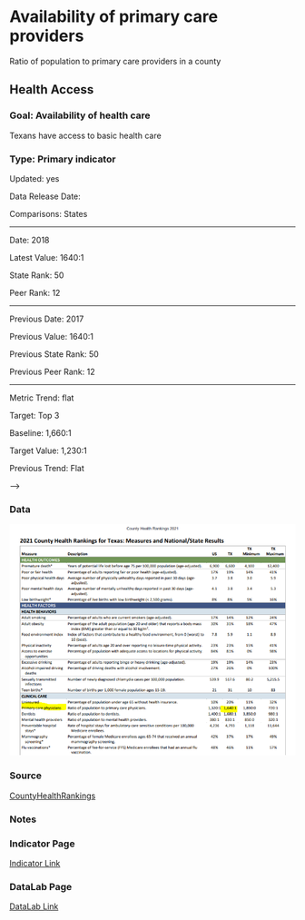 # Availability of primary care providers 

Ratio of population to primary care providers in a county

## Health Access

### Goal: Availability of health care

Texans have access to basic health care

### Type: Primary indicator

Updated: yes

Data Release Date: 

Comparisons: States

----

Date: 2018

Latest Value: 1640:1

State Rank: 50

Peer Rank: 12

----

Previous Date:  2017

Previous Value: 1640:1

Previous State Rank: 50

Previous Peer Rank: 12

----
Metric Trend: flat

Target: Top 3

Baseline: 1,660:1

Target Value: 1,230:1

Previous Trend: Flat

<!--### Value

<!-- |Year         |  Value      | Rank        | Previous Year| Previous Value | Previous Rank  | Trend| 
| ----------- | ----------- | ----------- | ----------- | ----------- | ----------- | -----------|
|   2020      |    191.7     |    47     |    2019     |      113.5    |   45    |    up   | -->

-->
### Data

![primary](./images/primary_2021.PNG)

### Source

[CountyHealthRankings](https://www.countyhealthrankings.org/sites/default/files/media/document/CHR2021_TX.pdf)

<!-- [AmericasHealthRankings](https://www.americashealthrankings.org/explore/annual/measure/PCP_NPPES/state/ALL?edition-year=2020) -->

### Notes



### Indicator Page

[Indicator Link](https://indicators.texas2036.org/indicator/101)

### DataLab Page


[DataLab Link](https://datalab.texas2036.org/fywtqfb/texas-county-health-ranking?accesskey=rzotuvb)
